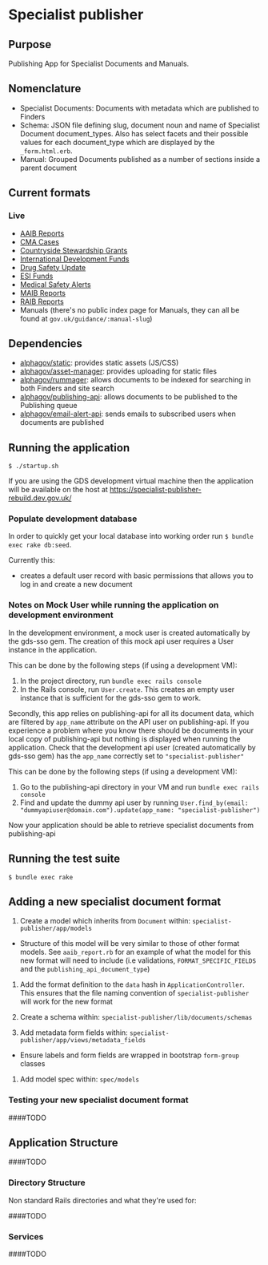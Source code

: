 # Specialist publisher

## Purpose

Publishing App for Specialist Documents and Manuals.

## Nomenclature

* Specialist Documents: Documents with metadata which are published to Finders
* Schema: JSON file defining slug, document noun and name of Specialist Document document_types. Also has select facets and their possible values for each document_type which are displayed by the `_form.html.erb`.
* Manual: Grouped Documents published as a number of sections inside a parent document

## Current formats

### Live

* [AAIB Reports](https://www.gov.uk/aaib-reports)
* [CMA Cases](https://www.gov.uk/cma-cases)
* [Countryside Stewardship Grants](https://www.gov.uk/countryside-stewardship-grants)
* [International Development Funds](https://www.gov.uk/international-development-funds)
* [Drug Safety Update](https://www.gov.uk/drug-safety-updates)
* [ESI Funds](https://www.gov.uk/esi-funds)
* [Medical Safety Alerts](https://www.gov.uk/drug-device-alerts)
* [MAIB Reports](https://www.gov.uk/maib-reports)
* [RAIB Reports](https://www.gov.uk/raib-reports)
* Manuals (there's no public index page for Manuals, they can all be found at `gov.uk/guidance/:manual-slug`)

## Dependencies

* [alphagov/static](http://github.com/alphagov/static): provides static assets (JS/CSS)
* [alphagov/asset-manager](http://github.com/alphagov/asset-manager): provides uploading for static files
* [alphagov/rummager](http://github.com/alphagov/rummager): allows documents to be indexed for searching in both Finders and site search
* [alphagov/publishing-api](http://github.com/alphagov/publishing-api): allows documents to be published to the Publishing queue
* [alphagov/email-alert-api](http://github.com/alphagov/email-alert-api): sends emails to subscribed users when documents are published

## Running the application

```
$ ./startup.sh
```
If you are using the GDS development virtual machine then the application will be available on the host at https://specialist-publisher-rebuild.dev.gov.uk/

### Populate development database

In order to quickly get your local database into working order run `$ bundle exec rake db:seed`.

Currently this:
* creates a default user record with basic permissions that allows you to log in and create a new document

### Notes on Mock User while running the application on development environment

In the development environment, a mock user is created automatically by the gds-sso gem.
The creation of this mock api user requires a User instance in the application.

This can be done by the following steps (if using a development VM):

1. In the project directory, run `bundle exec rails console`
2. In the Rails console, run `User.create`. This creates an empty user instance that is sufficient for the gds-sso gem to work.

Secondly, this app relies on publishing-api for all its document data, which are filtered by `app_name` attribute on the API user on publishing-api.
If you experience a problem where you know there should be documents in your local copy of publishing-api but nothing is displayed when running the application.
Check that the development api user (created automatically by gds-sso gem) has the `app_name` correctly set to `"specialist-publisher"`

This can be done by the following steps (if using a development VM):

1. Go to the publishing-api directory in your VM and run `bundle exec rails console`
2. Find and update the dummy api user by running `User.find_by(email: "dummyapiuser@domain.com").update(app_name: "specialist-publisher")`

Now your application should be able to retrieve specialist documents from publishing-api

## Running the test suite

```
$ bundle exec rake
```

## Adding a new specialist document format

1. Create a model which inherits from `Document` within: `specialist-publisher/app/models`

  - Structure of this model will be very similar to those of other format models. See `aaib_report.rb` for an example of what the model for this new format will need to include (i.e validations, `FORMAT_SPECIFIC_FIELDS` and the `publishing_api_document_type`)

1. Add the format definition to the `data` hash in `ApplicationController`. This ensures that the file naming convention of `specialist-publisher` will work for the new format

1. Create a schema within: `specialist-publisher/lib/documents/schemas`

1. Add metadata form fields within: `specialist-publisher/app/views/metadata_fields`

 - Ensure labels and form fields are wrapped in bootstrap `form-group` classes

1. Add model spec within: `spec/models`

### Testing your new specialist document format

####TODO

## Application Structure

####TODO

### Directory Structure

Non standard Rails directories and what they're used for:

####TODO


### Services

####TODO
